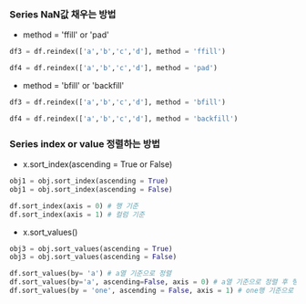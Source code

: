 ### Series NaN값 채우는 방법 
* method = 'ffill' or 'pad' 
 ```python
df3 = df.reindex(['a','b','c','d'], method = 'ffill')

df4 = df.reindex(['a','b','c','d'], method = 'pad')
```
* method = 'bfill' or 'backfill' 

```python
df3 = df.reindex(['a','b','c','d'], method = 'bfill')

df4 = df.reindex(['a','b','c','d'], method = 'backfill')
```

### Series index or value 정렬하는 방법 
* x.sort_index(ascending = True or False)
```python
obj1 = obj.sort_index(ascending = True)
obj1 = obj.sort_index(ascending = False)

df.sort_index(axis = 0) # 행 기준  
df.sort_index(axis = 1) # 컬럼 기준 
```

* x.sort_values()
```python
obj3 = obj.sort_values(ascending = True) 
obj3 = obj.sort_values(ascending = False)

df.sort_values(by= 'a') # a열 기준으로 정렬
df.sort_values(by='a', ascending=False, axis = 0) # a열 기준으로 정렬 후 행 정렬 
df.sort_values(by = 'one', ascending = False, axis = 1) # one행 기준으로 정렬 후, 열 정렬 
```
